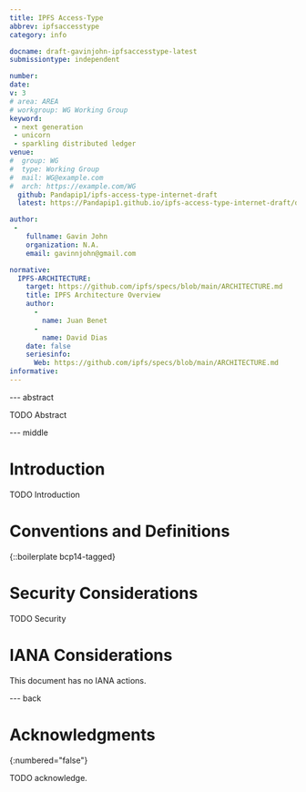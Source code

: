 ```yaml
---
title: IPFS Access-Type
abbrev: ipfsaccesstype
category: info

docname: draft-gavinjohn-ipfsaccesstype-latest
submissiontype: independent

number:
date:
v: 3
# area: AREA
# workgroup: WG Working Group
keyword:
 - next generation
 - unicorn
 - sparkling distributed ledger
venue:
#  group: WG
#  type: Working Group
#  mail: WG@example.com
#  arch: https://example.com/WG
  github: Pandapip1/ipfs-access-type-internet-draft
  latest: https://Pandapip1.github.io/ipfs-access-type-internet-draft/draft-gavinjohn-personal-ipfsaccesstype.html

author:
 -
    fullname: Gavin John
    organization: N.A.
    email: gavinnjohn@gmail.com

normative:
  IPFS-ARCHITECTURE:
    target: https://github.com/ipfs/specs/blob/main/ARCHITECTURE.md
    title: IPFS Architecture Overview
    author:
      -
        name: Juan Benet
      -
        name: David Dias
    date: false
    seriesinfo:
      Web: https://github.com/ipfs/specs/blob/main/ARCHITECTURE.md
informative:
---
```


--- abstract

TODO Abstract

--- middle

# Introduction

TODO Introduction


# Conventions and Definitions

{::boilerplate bcp14-tagged}


# Security Considerations

TODO Security


# IANA Considerations

This document has no IANA actions.


--- back

# Acknowledgments
{:numbered="false"}

TODO acknowledge.
